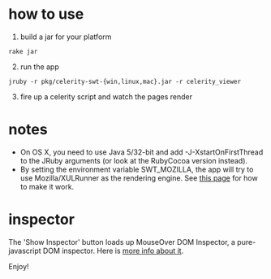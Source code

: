 how to use
==========

1. build a jar for your platform

  `rake jar`

2. run the app

  `jruby -r pkg/celerity-swt-{win,linux,mac}.jar -r celerity_viewer`

3. fire up a celerity script and watch the pages render

notes
=====

* On OS X, you need to use Java 5/32-bit and add -J-XstartOnFirstThread to the 
JRuby arguments (or look at the RubyCocoa version instead).
* By setting the environment variable SWT\_MOZILLA, the app will try to use 
  Mozilla/XULRunner as the rendering engine. See [this page][swtmoz] for how to 
  make it work. 
  
inspector
=========

The 'Show Inspector' button loads up MouseOver DOM Inspector, a pure-javascript
DOM inspector. Here is [more info about it][modi].

Enjoy!

[swtmoz]: http://www.eclipse.org/swt/faq.php#howusemozilla 
[modi]: http://slayeroffice.com/tools/modi/v2.0/modi_help.html